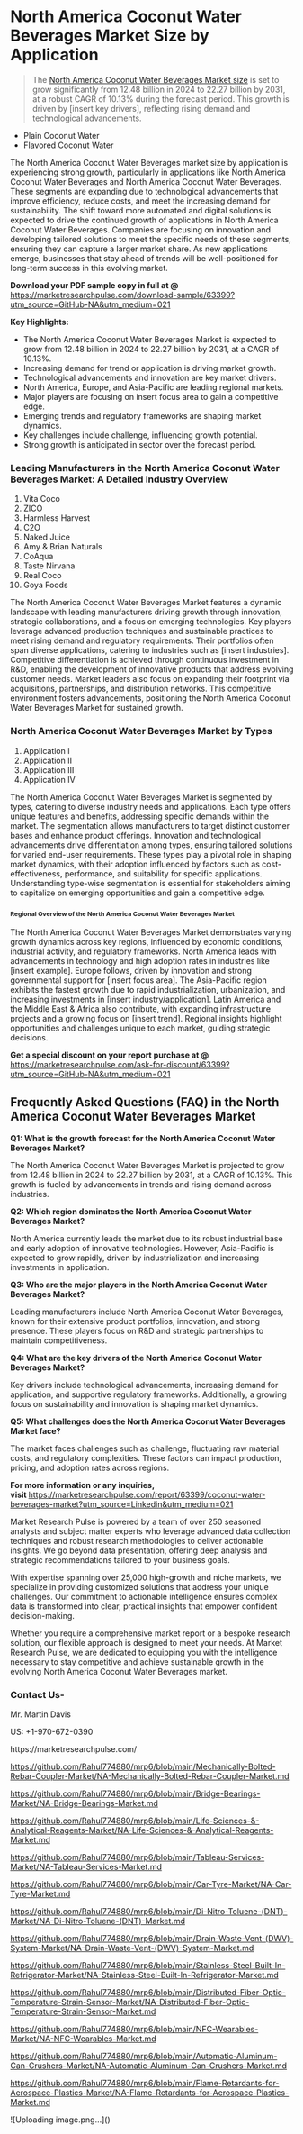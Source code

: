 <h1>North America Coconut Water Beverages Market&nbsp;Size by Application</h1><blockquote><p>The <a href="https://marketresearchpulse.com/download-sample/63399?utm_source=GitHub-NA&amp;utm_medium=021">North America Coconut Water Beverages Market size</a> is set to grow significantly from 12.48 billion in 2024 to 22.27 billion by 2031, at a robust CAGR of 10.13% during the forecast period. This growth is driven by [insert key drivers], reflecting rising demand and technological advancements.</p></blockquote><ul><li>Plain Coconut Water<li> Flavored Coconut Water</li></ul><p>The North America Coconut Water Beverages market size by application is experiencing strong growth, particularly in applications like North America Coconut Water Beverages and North America Coconut Water Beverages. These segments are expanding due to technological advancements that improve efficiency, reduce costs, and meet the increasing demand for sustainability. The shift toward more automated and digital solutions is expected to drive the continued growth of applications in North America Coconut Water Beverages. Companies are focusing on innovation and developing tailored solutions to meet the specific needs of these segments, ensuring they can capture a larger market share. As new applications emerge, businesses that stay ahead of trends will be well-positioned for long-term success in this evolving market.</p><p><strong>Download your PDF sample copy in full at @ </strong><a href="https://marketresearchpulse.com/download-sample/63399?utm_source=GitHub-NA&amp;utm_medium=021">https://marketresearchpulse.com/download-sample/63399?utm_source=GitHub-NA&amp;utm_medium=021</a></p><p><strong>Key Highlights: </strong></p><ul><li>The North America Coconut Water Beverages Market is expected to grow from 12.48 billion in 2024 to 22.27 billion by 2031, at a CAGR of 10.13%.</li><li>Increasing demand for trend or application is driving market growth.</li><li>Technological advancements and innovation are key market drivers.</li><li>North America, Europe, and Asia-Pacific are leading regional markets.</li><li>Major players are focusing on insert focus area to gain a competitive edge.</li><li>Emerging trends and regulatory frameworks are shaping market dynamics.</li><li>Key challenges include challenge, influencing growth potential.</li><li>Strong growth is anticipated in sector over the forecast period.</li></ul><h3>Leading Manufacturers in the North America Coconut Water Beverages Market: A Detailed Industry Overview</h3><ol><li>Vita Coco</li><li>ZICO</li><li>Harmless Harvest</li><li>C2O</li><li>Naked Juice</li><li>Amy & Brian Naturals</li><li>CoAqua</li><li>Taste Nirvana</li><li>Real Coco</li><li>Goya Foods</li></ol><div class="flex max-w-full flex-col flex-grow"><div class="min-h-8 text-message flex w-full flex-col items-end gap-2 whitespace-normal break-words [.text-message+&amp;]:mt-5" dir="auto" data-message-author-role="assistant" data-message-id="fd8432e4-4910-450d-b182-61b7bfb0a01f" data-message-model-slug="gpt-4o"><div class="flex w-full flex-col gap-1 empty:hidden first:pt-[3px]"><div class="markdown prose w-full break-words dark:prose-invert light"><p>The North America Coconut Water Beverages Market features a dynamic landscape with leading manufacturers driving growth through innovation, strategic collaborations, and a focus on emerging technologies. Key players leverage advanced production techniques and sustainable practices to meet rising demand and regulatory requirements. Their portfolios often span diverse applications, catering to industries such as [insert industries]. Competitive differentiation is achieved through continuous investment in R&amp;D, enabling the development of innovative products that address evolving customer needs. Market leaders also focus on expanding their footprint via acquisitions, partnerships, and distribution networks. This competitive environment fosters advancements, positioning the North America Coconut Water Beverages Market for sustained growth.</p></div></div></div></div><h3>North America Coconut Water Beverages Market by Types</h3><ol><li>Application I<li> Application II<li> Application III<li> Application IV</li></ol><div class="flex max-w-full flex-col flex-grow"><div class="min-h-8 text-message flex w-full flex-col items-end gap-2 whitespace-normal break-words [.text-message+&amp;]:mt-5" dir="auto" data-message-author-role="assistant" data-message-id="084470be-0bb7-4664-bddf-5156b4f41249" data-message-model-slug="gpt-4o-mini"><div class="flex w-full flex-col gap-1 empty:hidden first:pt-[3px]"><div class="markdown prose w-full break-words dark:prose-invert light"><p>The North America Coconut Water Beverages Market is segmented by types, catering to diverse industry needs and applications. Each type offers unique features and benefits, addressing specific demands within the market. The segmentation allows manufacturers to target distinct customer bases and enhance product offerings. Innovation and technological advancements drive differentiation among types, ensuring tailored solutions for varied end-user requirements. These types play a pivotal role in shaping market dynamics, with their adoption influenced by factors such as cost-effectiveness, performance, and suitability for specific applications. Understanding type-wise segmentation is essential for stakeholders aiming to capitalize on emerging opportunities and gain a competitive edge.</p></div></div></div></div><h3><span style="font-size: 11px;">Regional Overview of the North America Coconut Water Beverages Market</span></h3><div class="flex max-w-full flex-col flex-grow"><div class="min-h-8 text-message flex w-full flex-col items-end gap-2 whitespace-normal break-words [.text-message+&amp;]:mt-5" dir="auto" data-message-author-role="assistant" data-message-id="e9038762-ce64-4e30-91c9-9bd413514231" data-message-model-slug="gpt-4o-mini"><div class="flex w-full flex-col gap-1 empty:hidden first:pt-[3px]"><div class="markdown prose w-full break-words dark:prose-invert light"><p>The North America Coconut Water Beverages Market demonstrates varying growth dynamics across key regions, influenced by economic conditions, industrial activity, and regulatory frameworks. North America leads with advancements in technology and high adoption rates in industries like [insert example]. Europe follows, driven by innovation and strong governmental support for [insert focus area]. The Asia-Pacific region exhibits the fastest growth due to rapid industrialization, urbanization, and increasing investments in [insert industry/application]. Latin America and the Middle East &amp; Africa also contribute, with expanding infrastructure projects and a growing focus on [insert trend]. Regional insights highlight opportunities and challenges unique to each market, guiding strategic decisions.</p></div></div></div></div><p><strong>Get a special discount on your report purchase at @ </strong><a href="https://marketresearchpulse.com/ask-for-discount/63399?utm_source=GitHub-NA&amp;utm_medium=021">https://marketresearchpulse.com/ask-for-discount/63399?utm_source=GitHub-NA&amp;utm_medium=021</a></p><h2>Frequently Asked Questions (FAQ) in the North America Coconut Water Beverages Market</h2><p><strong>Q1: What is the growth forecast for the North America Coconut Water Beverages Market?</strong></p><p>The North America Coconut Water Beverages Market is projected to grow from 12.48 billion in 2024 to 22.27 billion by 2031, at a CAGR of 10.13%. This growth is fueled by advancements in trends and rising demand across industries.</p><p><strong>Q2: Which region dominates the North America Coconut Water Beverages Market?</strong></p><p>North America currently leads the market due to its robust industrial base and early adoption of innovative technologies. However, Asia-Pacific is expected to grow rapidly, driven by industrialization and increasing investments in application.</p><p><strong>Q3: Who are the major players in the North America Coconut Water Beverages Market?</strong></p><p>Leading manufacturers include North America Coconut Water Beverages, known for their extensive product portfolios, innovation, and strong presence. These players focus on R&amp;D and strategic partnerships to maintain competitiveness.</p><p><strong>Q4: What are the key drivers of the North America Coconut Water Beverages Market?</strong></p><p>Key drivers include technological advancements, increasing demand for application, and supportive regulatory frameworks. Additionally, a growing focus on sustainability and innovation is shaping market dynamics.</p><p><strong>Q5: What challenges does the North America Coconut Water Beverages Market face?</strong></p><p>The market faces challenges such as challenge, fluctuating raw material costs, and regulatory complexities. These factors can impact production, pricing, and adoption rates across regions.</p><p><strong>For more information or any inquiries, visit&nbsp;</strong><a href="https://marketresearchpulse.com/report/63399/coconut-water-beverages-market?utm_source=Linkedin&utm_medium=021">https://marketresearchpulse.com/report/63399/coconut-water-beverages-market?utm_source=Linkedin&utm_medium=021</a></p><p>Market Research Pulse is powered by a team of over 250 seasoned analysts and subject matter experts who leverage advanced data collection techniques and robust research methodologies to deliver actionable insights. We go beyond data presentation, offering deep analysis and strategic recommendations tailored to your business goals.</p><p>With expertise spanning over 25,000 high-growth and niche markets, we specialize in providing customized solutions that address your unique challenges. Our commitment to actionable intelligence ensures complex data is transformed into clear, practical insights that empower confident decision-making.</p><p>Whether you require a comprehensive market report or a bespoke research solution, our flexible approach is designed to meet your needs. At Market Research Pulse, we are dedicated to equipping you with the intelligence necessary to stay competitive and achieve sustainable growth in the evolving North America Coconut Water Beverages market.</p><h3><strong>Contact Us-</strong></h3><p>Mr. Martin Davis</p><p>US: +1-970-672-0390</p><p>https://marketresearchpulse.com/</p><p><a href="https://github.com/Rahul774880/mrp6/blob/main/Mechanically-Bolted-Rebar-Coupler-Market/NA-Mechanically-Bolted-Rebar-Coupler-Market.md">https://github.com/Rahul774880/mrp6/blob/main/Mechanically-Bolted-Rebar-Coupler-Market/NA-Mechanically-Bolted-Rebar-Coupler-Market.md</a></p><p><a href="https://github.com/Rahul774880/mrp6/blob/main/Bridge-Bearings-Market/NA-Bridge-Bearings-Market.md">https://github.com/Rahul774880/mrp6/blob/main/Bridge-Bearings-Market/NA-Bridge-Bearings-Market.md</a></p><p><a href="https://github.com/Rahul774880/mrp6/blob/main/Life-Sciences-&-Analytical-Reagents-Market/NA-Life-Sciences-&-Analytical-Reagents-Market.md">https://github.com/Rahul774880/mrp6/blob/main/Life-Sciences-&-Analytical-Reagents-Market/NA-Life-Sciences-&-Analytical-Reagents-Market.md</a></p><p><a href="https://github.com/Rahul774880/mrp6/blob/main/Tableau-Services-Market/NA-Tableau-Services-Market.md">https://github.com/Rahul774880/mrp6/blob/main/Tableau-Services-Market/NA-Tableau-Services-Market.md</a></p><p><a href="https://github.com/Rahul774880/mrp6/blob/main/Car-Tyre-Market/NA-Car-Tyre-Market.md">https://github.com/Rahul774880/mrp6/blob/main/Car-Tyre-Market/NA-Car-Tyre-Market.md</a></p><p><a href="https://github.com/Rahul774880/mrp6/blob/main/Di-Nitro-Toluene-(DNT)-Market/NA-Di-Nitro-Toluene-(DNT)-Market.md">https://github.com/Rahul774880/mrp6/blob/main/Di-Nitro-Toluene-(DNT)-Market/NA-Di-Nitro-Toluene-(DNT)-Market.md</a></p><p><a href="https://github.com/Rahul774880/mrp6/blob/main/Drain-Waste-Vent-(DWV)-System-Market/NA-Drain-Waste-Vent-(DWV)-System-Market.md">https://github.com/Rahul774880/mrp6/blob/main/Drain-Waste-Vent-(DWV)-System-Market/NA-Drain-Waste-Vent-(DWV)-System-Market.md</a></p><p><a href="https://github.com/Rahul774880/mrp6/blob/main/Stainless-Steel-Built-In-Refrigerator-Market/NA-Stainless-Steel-Built-In-Refrigerator-Market.md">https://github.com/Rahul774880/mrp6/blob/main/Stainless-Steel-Built-In-Refrigerator-Market/NA-Stainless-Steel-Built-In-Refrigerator-Market.md</a></p><p><a href="https://github.com/Rahul774880/mrp6/blob/main/Distributed-Fiber-Optic-Temperature-Strain-Sensor-Market/NA-Distributed-Fiber-Optic-Temperature-Strain-Sensor-Market.md">https://github.com/Rahul774880/mrp6/blob/main/Distributed-Fiber-Optic-Temperature-Strain-Sensor-Market/NA-Distributed-Fiber-Optic-Temperature-Strain-Sensor-Market.md</a></p><p><a href="https://github.com/Rahul774880/mrp6/blob/main/NFC-Wearables-Market/NA-NFC-Wearables-Market.md">https://github.com/Rahul774880/mrp6/blob/main/NFC-Wearables-Market/NA-NFC-Wearables-Market.md</a></p><p><a href="https://github.com/Rahul774880/mrp6/blob/main/Automatic-Aluminum-Can-Crushers-Market/NA-Automatic-Aluminum-Can-Crushers-Market.md">https://github.com/Rahul774880/mrp6/blob/main/Automatic-Aluminum-Can-Crushers-Market/NA-Automatic-Aluminum-Can-Crushers-Market.md</a></p><p><a href="https://github.com/Rahul774880/mrp6/blob/main/Flame-Retardants-for-Aerospace-Plastics-Market/NA-Flame-Retardants-for-Aerospace-Plastics-Market.md">https://github.com/Rahul774880/mrp6/blob/main/Flame-Retardants-for-Aerospace-Plastics-Market/NA-Flame-Retardants-for-Aerospace-Plastics-Market.md</a></p>
![Uploading image.png…]()
